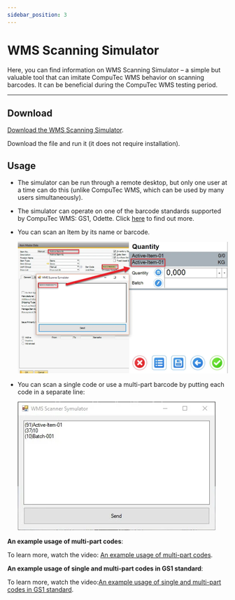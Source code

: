 ```yaml
---
sidebar_position: 3
---
```


# WMS Scanning Simulator

Here, you can find information on WMS Scanning Simulator – a simple but valuable tool that can imitate CompuTec WMS behavior on scanning barcodes. It can be beneficial during the CompuTec WMS testing period.

---

## Download

[Download the WMS Scanning Simulator](https://download.computec.one/software/wms/tools/WMS_Scanning_Simulator.exe).

Download the file and run it (it does not require installation).

## Usage

- The simulator can be run through a remote desktop, but only one user at a time can do this (unlike CompuTec WMS, which can be used by many users simultaneously).
- The simulator can operate on one of the barcode standards supported by CompuTec WMS: GS1, Odette. Click [here](../barcode-scanning/overview.md) to find out more.
- You can scan an Item by its name or barcode.

    ![Item Name](./media/item-name-scan.webp)
- You can scan a single code or use a multi-part barcode by putting each code in a separate line:

    ![Multiple Elements](./media/multi-part.webp)

**An example usage of multi-part codes**:

To learn more, watch the video: [An example usage of multi-part codes](https://www.youtube.com/watch?v=yOKS1kHo3h0).

**An example usage of single and multi-part codes in GS1 standard**:

To learn more, watch the video:[An example usage of single and multi-part codes in GS1 standard](https://www.youtube.com/watch?v=utDZYiQYdoI).
